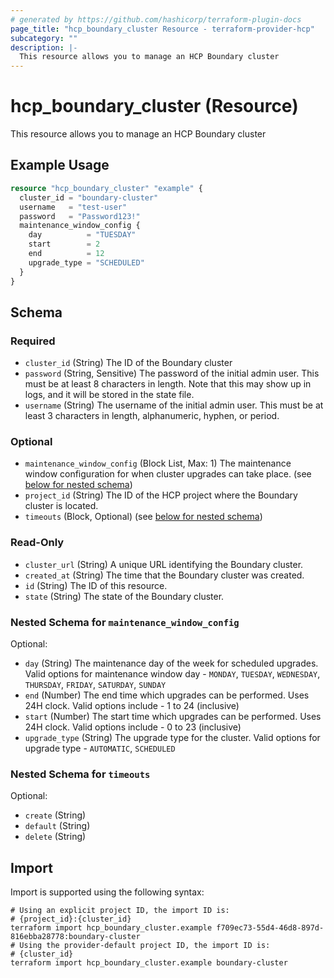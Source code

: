```yaml
---
# generated by https://github.com/hashicorp/terraform-plugin-docs
page_title: "hcp_boundary_cluster Resource - terraform-provider-hcp"
subcategory: ""
description: |-
  This resource allows you to manage an HCP Boundary cluster
---
```


# hcp_boundary_cluster (Resource)

This resource allows you to manage an HCP Boundary cluster

## Example Usage

```terraform
resource "hcp_boundary_cluster" "example" {
  cluster_id = "boundary-cluster"
  username   = "test-user"
  password   = "Password123!"
  maintenance_window_config {
    day          = "TUESDAY"
    start        = 2
    end          = 12
    upgrade_type = "SCHEDULED"
  }
}
```

<!-- schema generated by tfplugindocs -->
## Schema

### Required

- `cluster_id` (String) The ID of the Boundary cluster
- `password` (String, Sensitive) The password of the initial admin user. This must be at least 8 characters in length. Note that this may show up in logs, and it will be stored in the state file.
- `username` (String) The username of the initial admin user. This must be at least 3 characters in length, alphanumeric, hyphen, or period.

### Optional

- `maintenance_window_config` (Block List, Max: 1) The maintenance window configuration for when cluster upgrades can take place. (see [below for nested schema](#nestedblock--maintenance_window_config))
- `project_id` (String) The ID of the HCP project where the Boundary cluster is located.
- `timeouts` (Block, Optional) (see [below for nested schema](#nestedblock--timeouts))

### Read-Only

- `cluster_url` (String) A unique URL identifying the Boundary cluster.
- `created_at` (String) The time that the Boundary cluster was created.
- `id` (String) The ID of this resource.
- `state` (String) The state of the Boundary cluster.

<a id="nestedblock--maintenance_window_config"></a>
### Nested Schema for `maintenance_window_config`

Optional:

- `day` (String) The maintenance day of the week for scheduled upgrades. Valid options for maintenance window day - `MONDAY`, `TUESDAY`, `WEDNESDAY`, `THURSDAY`, `FRIDAY`, `SATURDAY`, `SUNDAY`
- `end` (Number) The end time which upgrades can be performed. Uses 24H clock. Valid options include - 1 to 24 (inclusive)
- `start` (Number) The start time which upgrades can be performed. Uses 24H clock. Valid options include - 0 to 23 (inclusive)
- `upgrade_type` (String) The upgrade type for the cluster. Valid options for upgrade type - `AUTOMATIC`, `SCHEDULED`


<a id="nestedblock--timeouts"></a>
### Nested Schema for `timeouts`

Optional:

- `create` (String)
- `default` (String)
- `delete` (String)

## Import

Import is supported using the following syntax:

```shell
# Using an explicit project ID, the import ID is:
# {project_id}:{cluster_id}
terraform import hcp_boundary_cluster.example f709ec73-55d4-46d8-897d-816ebba28778:boundary-cluster
# Using the provider-default project ID, the import ID is:
# {cluster_id}
terraform import hcp_boundary_cluster.example boundary-cluster
```
